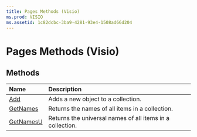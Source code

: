```yaml
---
title: Pages Methods (Visio)
ms.prod: VISIO
ms.assetid: 1c82dcbc-3ba9-4281-93e4-1508ad66d204
---
```



# Pages Methods (Visio)

## Methods



|**Name**|**Description**|
|:-----|:-----|
|[Add](pages-add-method-visio.md)|Adds a new object to a collection.|
|[GetNames](pages-getnames-method-visio.md)|Returns the names of all items in a collection.|
|[GetNamesU](pages-getnamesu-method-visio.md)|Returns the universal names of all items in a collection.|

